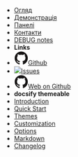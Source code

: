 - [Огляд](getstarted)
- [Демонстрація](showcase)
- [Панелі](panels)
- [Контакти](contactus)
- [DEBUG notes](notes)
- **Links**
- [![](img/github.svg)Github](https://github.com/mkravchuk/solid-fix.com)
- [![](img/issues2.ico)Issues](https://github.com/mkravchuk/solid-fix.com/issues)
- [![](img/github.svg)Web on Github](https://mkravchuk.github.io/solid-fix.com/)
- **docsify themeable**
- [Introduction](docsify-themeable--introduction)
- [Quick Start](docsify-themeable--quick-start) 
- [Themes](docsify-themeable--themes)
- [Customization](docsify-themeable--customization)
- [Options](docsify-themeable--options)
- [Markdown](docsify-themeable--markdown)
- [Changelog](changelog)
